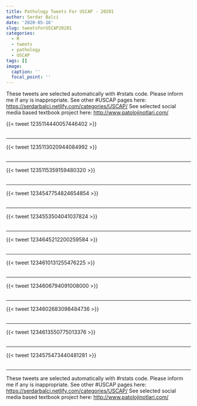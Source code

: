 ```yaml
---
title: Pathology Tweets For USCAP - 20201
author: Serdar Balci
date: '2020-05-16'
slug: tweetsForUSCAP20201
categories:
  - R
  - tweets
  - pathology
  - USCAP
tags: []
image:
  caption: ''
  focal_point: ''
---
```



These tweets are selected automatically with #rstats code. Please inform me if any is inappropriate.
See other #USCAP pages here: https://serdarbalci.netlify.com/categories/USCAP/ 
See selected social media based textbook project here: http://www.patolojinotlari.com/

{{< tweet 1235114440057446402 >}}
<br>
<br>
<hr>
{{< tweet 1235113020944084992 >}}
<br>
<br>
<hr>
{{< tweet 1235115359159480320 >}}
<br>
<br>
<hr>
{{< tweet 1234547754824654854 >}}
<br>
<br>
<hr>
{{< tweet 1234553504041037824 >}}
<br>
<br>
<hr>
{{< tweet 1234645212200259584 >}}
<br>
<br>
<hr>
{{< tweet 1234610131255476225 >}}
<br>
<br>
<hr>
{{< tweet 1234606794091008000 >}}
<br>
<br>
<hr>
{{< tweet 1234602683098484736 >}}
<br>
<br>
<hr>
{{< tweet 1234613550775013376 >}}
<br>
<br>
<hr>
{{< tweet 1234575473440481281 >}}
<br>
<br>
<hr>


These tweets are selected automatically with #rstats code. Please inform me if any is inappropriate.
See other #USCAP pages here: https://serdarbalci.netlify.com/categories/USCAP/ 
See selected social media based textbook project here: http://www.patolojinotlari.com/
